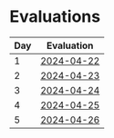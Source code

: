 # Evaluations

Day|Evaluation
---|-------------------------
1  |[2024-04-22](20240422.md)
2  |[2024-04-23](20240423.md)
3  |[2024-04-24](20240424.md)
4  |[2024-04-25](20240425.md)
5  |[2024-04-26](20240426.md)






